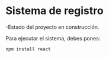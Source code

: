 <h1>Sistema de registro</h1>

-Estado del proyecto en construcción.

Para ejecutar el sistema, debes pones:

```npm install react```
